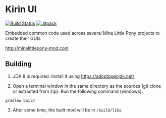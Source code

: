 # Kirin UI

[![Build Status](https://travis-ci.org/MineLittlePony/Kirin.svg?branch=master)](https://travis-ci.org/MineLittlePony/Kirin)
[![Jitpack](https://jitpack.io/v/MineLittlePony/Kirin.svg)](https://jitpack.io/#MineLittlePony/Kirin)


Embedded common code used across several Mine Little Pony projects to create their GUIs.

http://minelittlepony-mod.com

## Building

1. JDK 8 is required. Install it using https://adoptopenjdk.net/

2. Open a terminal window in the same directory as the sources (git clone or extracted from zip). Run the following command (windows).

```
gradlew build
```

3. After some time, the built mod will be in `/build/libs`.
